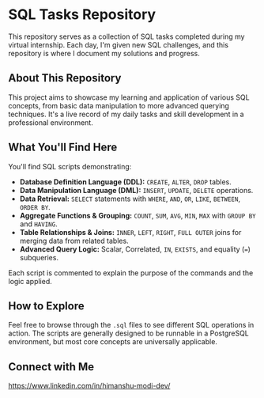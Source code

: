 # SQL Tasks Repository

This repository serves as a collection of SQL tasks completed during my virtual internship. Each day, I'm given new SQL challenges, and this repository is where I document my solutions and progress.

## About This Repository

This project aims to showcase my learning and application of various SQL concepts, from basic data manipulation to more advanced querying techniques. It's a live record of my daily tasks and skill development in a professional environment.

## What You'll Find Here

You'll find SQL scripts demonstrating:

* **Database Definition Language (DDL):** `CREATE`, `ALTER`, `DROP` tables.
* **Data Manipulation Language (DML):** `INSERT`, `UPDATE`, `DELETE` operations.
* **Data Retrieval:** `SELECT` statements with `WHERE`, `AND`, `OR`, `LIKE`, `BETWEEN`, `ORDER BY`.
* **Aggregate Functions & Grouping:** `COUNT`, `SUM`, `AVG`, `MIN`, `MAX` with `GROUP BY` and `HAVING`.
* **Table Relationships & Joins:** `INNER`, `LEFT`, `RIGHT`, `FULL OUTER` joins for merging data from related tables.
* **Advanced Query Logic:** Scalar, Correlated, `IN`, `EXISTS`, and equality (`=`) subqueries.

Each script is commented to explain the purpose of the commands and the logic applied.

## How to Explore

Feel free to browse through the `.sql` files to see different SQL operations in action. The scripts are generally designed to be runnable in a PostgreSQL environment, but most core concepts are universally applicable.

## Connect with Me

https://www.linkedin.com/in/himanshu-modi-dev/
